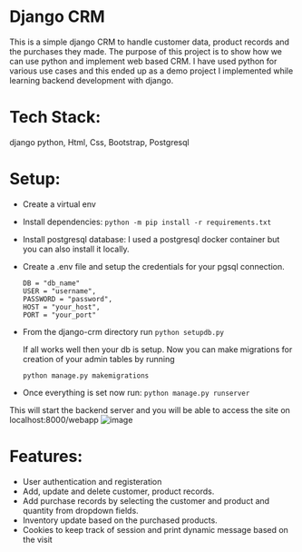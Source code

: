 # Django CRM
This is a simple django CRM to handle customer data, product records and the purchases they made.
The purpose of this project is to show how we can use python and implement web based CRM. I have used python for various use cases and this ended up as a demo project I implemented while learning backend development with django.

# Tech Stack:
django python, Html, Css, Bootstrap, Postgresql

# Setup:
* Create a virtual env
* Install dependencies:
  `python -m pip install -r requirements.txt`
* Install postgresql database: I used a postgresql docker container but you can also install it locally.
* Create a .env file and setup the credentials for your pgsql connection.
  ```
  DB = "db_name"
  USER = "username",
  PASSWORD = "password",
  HOST = "your_host",
  PORT = "your_port"
  ```
* From the django-crm directory run
`python setupdb.py`

  If all works well then your db is setup.
  Now you can make migrations for creation of your admin tables by running

  `python manage.py makemigrations`
* Once everything is set now run:
  `python manage.py runserver`

This will start the backend server and you will be able to access the site on localhost:8000/webapp
![image](https://github.com/Haris-Ali007/django-crm/assets/54216004/bf726e2a-f021-4714-9a7f-f476b8c6065b)

# Features:
* User authentication and registeration 
* Add, update and delete customer, product records.
* Add purchase records by selecting the customer and product and quantity from dropdown fields.
* Inventory update based on the purchased products.
* Cookies to keep track of session and print dynamic message based on the visit


